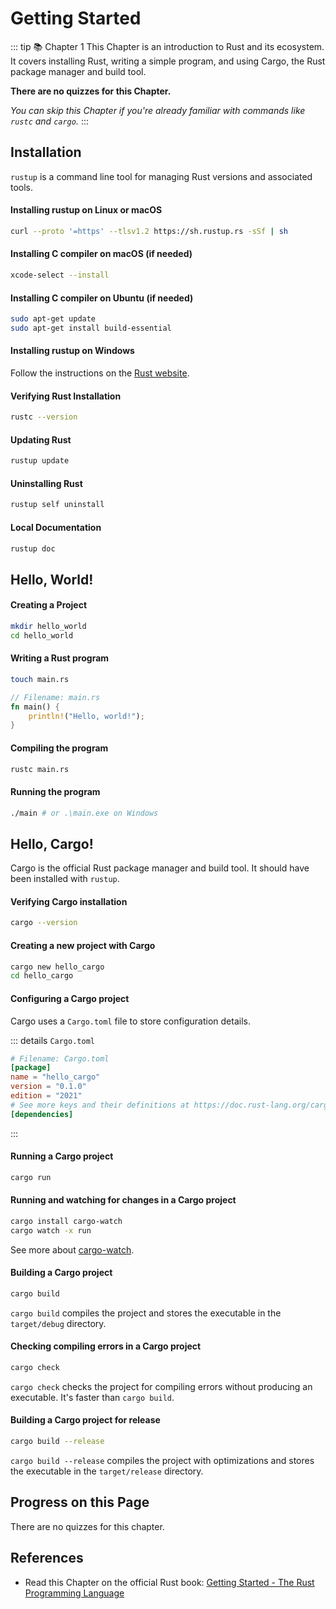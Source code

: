 # Getting Started

::: tip 📚 Chapter 1
This Chapter is an introduction to Rust and its ecosystem. It covers installing Rust, writing a simple program, and using Cargo, the Rust package manager and build tool.

**There are no quizzes for this Chapter.**

*You can skip this Chapter if you're already familiar with commands like `rustc` and `cargo`.*
:::

## Installation

`rustup` is a command line tool for managing Rust versions and associated tools.

#### Installing rustup on Linux or macOS

```bash
curl --proto '=https' --tlsv1.2 https://sh.rustup.rs -sSf | sh
```

#### Installing C compiler on macOS (if needed)

```bash
xcode-select --install
```

#### Installing C compiler on Ubuntu (if needed)

```bash
sudo apt-get update
sudo apt-get install build-essential
```

#### Installing rustup on Windows

Follow the instructions on the [Rust website](https://www.rust-lang.org/tools/install).

#### Verifying Rust Installation

```bash
rustc --version
```

#### Updating Rust

```bash
rustup update
```

#### Uninstalling Rust

```bash
rustup self uninstall
```

#### Local Documentation

```bash
rustup doc
```

## Hello, World!

#### Creating a Project

```bash
mkdir hello_world
cd hello_world
```

#### Writing a Rust program

```bash
touch main.rs
```

```rust
// Filename: main.rs
fn main() {
	println!("Hello, world!");
}
```

#### Compiling the program

```bash
rustc main.rs
```

#### Running the program

```bash
./main # or .\main.exe on Windows
```

## Hello, Cargo!

Cargo is the official Rust package manager and build tool. It should have been installed with `rustup`.

#### Verifying Cargo installation

```bash
cargo --version
```

#### Creating a new project with Cargo

```bash
cargo new hello_cargo
cd hello_cargo
```

#### Configuring a Cargo project

Cargo uses a `Cargo.toml` file to store configuration details.

::: details `Cargo.toml`
```toml
# Filename: Cargo.toml
[package]
name = "hello_cargo"
version = "0.1.0"
edition = "2021"
# See more keys and their definitions at https://doc.rust-lang.org/cargo/reference/manifest.html
[dependencies]
```
:::

#### Running a Cargo project

```bash
cargo run
```

#### Running and watching for changes in a Cargo project

```bash
cargo install cargo-watch
cargo watch -x run
```

See more about [cargo-watch](https://crates.io/crates/cargo-watch).

#### Building a Cargo project

```bash
cargo build
```

`cargo build` compiles the project and stores the executable in the `target/debug` directory.

#### Checking compiling errors in a Cargo project

```bash
cargo check
```

`cargo check` checks the project for compiling errors without producing an executable. It's faster than `cargo build`.

#### Building a Cargo project for release

```bash
cargo build --release
```

`cargo build --release` compiles the project with optimizations and stores the executable in the `target/release` directory.

## Progress on this Page

There are no quizzes for this chapter.

## References

- Read this Chapter on the official Rust book: [Getting Started - The Rust Programming Language](https://doc.rust-lang.org/book/ch01-00-getting-started.html)
